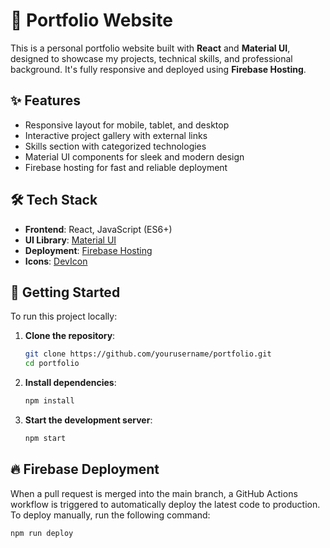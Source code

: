 # 💼 Portfolio Website

This is a personal portfolio website built with **React** and **Material UI**, designed to showcase my projects, technical skills, and professional background. It's fully responsive and deployed using **Firebase Hosting**.

## ✨ Features

- Responsive layout for mobile, tablet, and desktop
- Interactive project gallery with external links
- Skills section with categorized technologies
- Material UI components for sleek and modern design
- Firebase hosting for fast and reliable deployment

## 🛠️ Tech Stack

- **Frontend**: React, JavaScript (ES6+)
- **UI Library**: [Material UI](https://mui.com/)
- **Deployment**: [Firebase Hosting](https://firebase.google.com/products/hosting)
- **Icons**: [DevIcon](https://devicon.dev/)


## 🚀 Getting Started

To run this project locally:

1. **Clone the repository**:
   ```bash
   git clone https://github.com/yourusername/portfolio.git
   cd portfolio
   ```
2. **Install dependencies**:
    ```bash
   npm install 
   ```
3. **Start the development server**:
    ```bash
   npm start 
   ```

## 🔥 Firebase Deployment
When a pull request is merged into the main branch, a GitHub Actions workflow is triggered to automatically deploy the latest code to production. To deploy manually, run the following command:
```bash
npm run deploy
```
